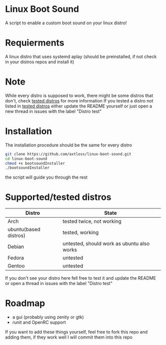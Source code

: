 # Linux Boot Sound 
A script to enable a custom boot sound on your linux distro!

# Requierments
A linux distro that uses systemd
aplay (should be preinstalled, if not check in your distros repos and install it)

# Note
While every distro is supposed to work, there might be some distros that don't, check [tested distros](https://github.com/axtloss/linux-boot-sound#supportedtested-distros) for more information
If you tested a distro not listed in [tested distros](https://github.com/axtloss/linux-boot-sound#supportedtested-distros) either update the README yourself or just open a new thread in issues with the label "Distro test"

# Installation
The installation procedure should be the same for every distro

```sh
git clone https://github.com/axtloss/linux-boot-sound.git
cd linux-boot-sound
chmod +x bootsoundInstaller
./bootsoundInstaller
```
the script will guide you through the rest

# Supported/tested distros

| Distro | State |
| ------ | ----- |
| Arch    | tested twice, not working |
| ubuntu(based distros)  | tested, working |
| Debian  | untested, should work as ubuntu also works |
| Fedora  | untested |
| Gentoo  | untested |

If you don't see your distro here fell free to test it and update the README or open a thread in issues with the label "Distro test"

# Roadmap

- a gui (probably using zenity or gtk)
- runit and OpenRC support

If you want to add these things yourself, feel free to fork this repo and adding them, if they work well I will commit them into this repo
